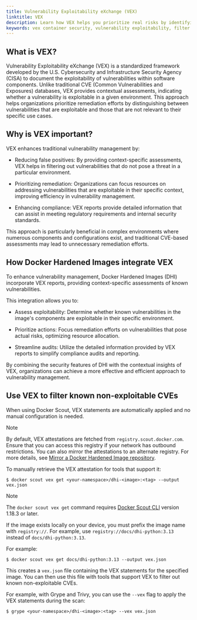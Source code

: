 ```yaml
---
title: Vulnerability Exploitability eXchange (VEX)
linktitle: VEX
description: Learn how VEX helps you prioritize real risks by identifying which vulnerabilities in Docker Hardened Images are actually exploitable.
keywords: vex container security, vulnerability exploitability, filter false positives, docker scout vex, cve prioritization
---
```


## What is VEX?

Vulnerability Exploitability eXchange (VEX) is a standardized framework
developed by the U.S. Cybersecurity and Infrastructure Security Agency (CISA) to
document the exploitability of vulnerabilities within software components.
Unlike traditional CVE (Common Vulnerabilities and Exposures) databases, VEX
provides contextual assessments, indicating whether a vulnerability is
exploitable in a given environment. This approach helps organizations prioritize
remediation efforts by distinguishing between vulnerabilities that are
exploitable and those that are not relevant to their specific use cases.

## Why is VEX important?

VEX enhances traditional vulnerability management by:

- Reducing false positives: By providing context-specific assessments, VEX helps
  in filtering out vulnerabilities that do not pose a threat in a particular
  environment.

- Prioritizing remediation: Organizations can focus resources on addressing
  vulnerabilities that are exploitable in their specific context, improving
  efficiency in vulnerability management.

- Enhancing compliance: VEX reports provide detailed information that can assist
  in meeting regulatory requirements and internal security standards.

This approach is particularly beneficial in complex environments where numerous
components and configurations exist, and traditional CVE-based assessments may
lead to unnecessary remediation efforts.

## How Docker Hardened Images integrate VEX

To enhance vulnerability management, Docker Hardened Images (DHI) incorporate
VEX reports, providing context-specific assessments of known vulnerabilities.

This integration allows you to:

- Assess exploitability: Determine whether known vulnerabilities in the image's
components are exploitable in their specific environment.

- Prioritize actions: Focus remediation efforts on vulnerabilities that pose
  actual risks, optimizing resource allocation.

- Streamline audits: Utilize the detailed information provided by VEX reports to
  simplify compliance audits and reporting.

By combining the security features of DHI with the contextual insights of VEX,
organizations can achieve a more effective and efficient approach to
vulnerability management.

## Use VEX to filter known non-exploitable CVEs

When using Docker Scout, VEX statements are automatically applied and no
manual configuration is needed.

> [!NOTE]
>
> By default, VEX attestations are fetched from `registry.scout.docker.com`. Ensure that you can access this registry if
> your network has outbound restrictions. You can also mirror the attestations to an alternate registry. For more
> details, see [Mirror a Docker Hardened Image
> repository](../how-to/mirror.md#mirror-from-docker-hub-to-another-registry).

To manually retrieve the VEX attestation for tools that support it:

```console
$ docker scout vex get <your-namespace>/dhi-<image>:<tag> --output vex.json
```

> [!NOTE]
>
> The `docker scout vex get` command requires [Docker Scout
> CLI](https://github.com/docker/scout-cli/) version 1.18.3 or later.
>
> If the image exists locally on your device, you must prefix the image name with `registry://`. For example, use
> `registry://docs/dhi-python:3.13` instead of `docs/dhi-python:3.13`.

For example:

```console
$ docker scout vex get docs/dhi-python:3.13 --output vex.json
```

This creates a `vex.json` file containing the VEX statements for the specified
image. You can then use this file with tools that support VEX to filter out
known non-exploitable CVEs.

For example, with Grype and Trivy, you can use the `--vex` flag to apply the VEX
statements during the scan:

```console
$ grype <your-namespace>/dhi-<image>:<tag> --vex vex.json
```